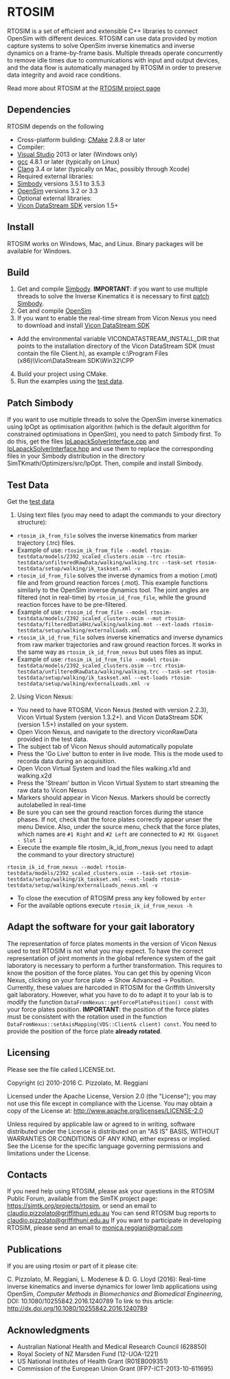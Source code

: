 RTOSIM
======

RTOSIM is a set of efficient and extensible C++ libraries to connect
OpenSim with different devices. RTOSIM can use data provided by motion
capture systems to solve OpenSim inverse kinematics and inverse
dynamics on a frame-by-frame basis. Multiple threads operate
concurrently to remove idle times due to communications with input and
output devices, and the data flow is automatically managed by RTOSIM
in order to preserve data integrity and avoid race conditions.

Read more about RTOSIM at the [RTOSIM project page](https://simtk.org/home/rtosim)

Dependencies
------------
RTOSIM depends on the following

* Cross-platform building: [CMake](http://www.cmake.org/) 2.8.8 or later
* Compiler:
* [Visual Studio](http://www.visualstudio.com) 2013 or later (Windows only)
* [gcc](http://gcc.gnu.org/) 4.8.1 or later (typically on Linux)
* [Clang](http://clang.llvm.org/) 3.4 or later (typically on Mac, possibly through Xcode)
* Required external libraries:
* [Simbody](https://github.com/simbody/simbody/tree/Simbody-3.5.3) versions 3.5.1 to 3.5.3
* [OpenSim](https://github.com/opensim-org/opensim-core/tree/v3.2.0/OpenSim) versions 3.2 or 3.3
* Optional external libraries:
* [Vicon DataStream SDK](http://www.vicon.com/downloads) version 1.5+


Install
-------

RTOSIM works on Windows, Mac, and Linux. Binary packages will be
available for Windows.

Build
-----

1. Get and compile
[Simbody](https://github.com/simbody/simbody/tree/Simbody-3.5.3). **IMPORTANT**:
if you want to use multiple threads to solve the Inverse Kinematics it
is necessary to first [patch Simbody](#patch-simbody).
2. Get and compile
   [OpenSim](https://github.com/opensim-org/opensim-core/tree/v3.2.0/OpenSim)
3. If you want to enable the real-time stream from Vicon Nexus you
   need to download and install [Vicon DataStream
   SDK](http://www.vicon.com/downloads)
* Add the environmental variable VICONDATASTREAM\_INSTALL\_DIR that points to the installation directory of the Vicon DataStream SDK (must contain the file Client.h), as example
c:\Program Files (x86)\Vicon\DataStream SDK\Win32\CPP
4. Build your project using CMake.
5. Run the examples using the [test data](#test-data).

Patch Simbody
-------------

If you want to use multiple threads to solve the OpenSim inverse
kinematics using IpOpt as optimisation algorithm (which is the default
algorithm for constrained optimisations in OpenSim), you need to patch
Simbody first. To do this, get the files
[IpLapackSolverInterface.cpp](https://github.com/cpizzolato/simbody/blob/fix-ipopt-issue175/SimTKmath/Optimizers/src/IpOpt/IpLapackSolverInterface.cpp)
and
[IpLapackSolverInterface.hpp](https://github.com/cpizzolato/simbody/blob/fix-ipopt-issue175/SimTKmath/Optimizers/src/IpOpt/IpLapackSolverInterface.hpp)
and use them to replace the corresponding files in your Simbody
distribution in the directory SimTKmath/Optimizers/src/IpOpt. Then,
compile and install Simbody.

Test Data
---------

Get the [test
data](https://drive.google.com/open?id=0BzMAK5L0QV2PUXk4SW9qcV9jSVU)

1. Using text files (you may need to adapt the commands to your
   directory structure):
* `rtosim_ik_from_file` solves the inverse kinematics from marker
  trajectory (.trc) files.
* Example of use: `rtosim_ik_from_file --model
  rtosim-testdata/models/2392_scaled_clusters.osim --trc
  rtosim-testdata/unfilteredRawData/walking/walking.trc --task-set
  rtosim-testdata/setup/walking/ik_taskset.xml -v`
* `rtosim_id_from_file` solves the inverse dynamics from a motion
(.mot) file and from ground reaction forces (.mot). This example
functions similarly to the OpenSim inverse dynamics tool.  The joint
angles are filtered (not in real-time) by `rtosim_id_from_file`, while
the ground reaction forces have to be pre-filtered.
* Example of use: `rtosim_id_from_file --model
  rtosim-testdata/models/2392_scaled_clusters.osim --mot
  rtosim-testdata/filteredData8Hz/walking/walking.mot --ext-loads
  rtosim-testdata/setup/walking/externalLoads.xml`
* `rtosim_ik_id_from_file` solves inverse kinematics and inverse
  dynamics from raw marker trajectories and raw ground reaction
  forces. It works in the same way as `rtosim_ik_id_from_nexus` but
  uses files as input.
* Example of use: `rtosim_ik_id_from_file --model
  rtosim-testdata/models/2392_scaled_clusters.osim --trc
  rtosim-testdata/unfilteredRawData/walking/walking.trc --task-set
  rtosim-testdata/setup/walking/ik_taskset.xml --ext-loads
  rtosim-testdata/setup/walking/externalLoads.xml -v`

2. Using Vicon Nexus:
* You need to have RTOSIM, Vicon Nexus (tested with version 2.2.3),
  Vicon Virtual System (version 1.3.2+). and Vicon DataStream SDK
  (version 1.5+) installed on your system.
* Open Vicon Nexus, and navigate to the directory viconRawData
  provided in the test data.
* The subject tab of Vicon Nexus should automatically populate
* Press the 'Go Live' button to enter in live mode. This is the mode
  used to recorda data during an acquisition.
* Open Vicon Virtual System and load the files walking.x1d and
  walking.x2d
* Press the 'Stream' button in Vicon Virtual System to start streaming
  the raw data to Vicon Nexus
* Markers should appear in Vicon Nexus. Markers should be correctly
  autolabelled in real-time
* Be sure you can see the ground reaction forces during the stance
phases. If not, check that the force plates correctly appear unser the
menu Device. Also, under the source menu, check that the force plates,
which names are `#1 Right` and `#2 Left` are connected to `#2 MX
Giganet - Slot 1`
* Execute the example file rtosim\_ik\_id\_from\_nexus (you need to
  adapt the command to your directory structure)

` rtosim_ik_id_from_nexus --model
rtosim-testdata/models/2392_scaled_clusters.osim --task-set
rtosim-testdata/setup/walking/ik_taskset.xml --ext-loads
rtosim-testdata/setup/walking/externalLoads_nexus.xml -v `

* To close the execution of RTOSIM press any key followed by `enter`
* For the available options execute `rtosim_ik_id_from_nexus -h`

Adapt the software for your gait laboratory
-------------------------------------------

The representation of force plates moments in the version of Vicon
Nexus used to test RTOSIM is not what you may expect. To have the
correct representation of joint moments in the global reference system
of the gait laboratory is necessary to perform a further
transformation. This requires to know the position of the force
plates. You can get this by opening Vicon Nexus, clicking on your
force plate -> Show Advanced -> Position. Currently, these values are
harcoded in RTOSIM for the Griffith University gait
laboratory. However, what you have to do to adapt it to your lab is to
modify the function `DataFromNexus::getForcePlatePosition() const`
with your force plates position. **IMPORTANT**: the position of the
force plates must be consistent with the rotation used in the function
`DataFromNexus::setAxisMapping(VDS::Client& client) const`. You need
to provide the position of the force plate **already rotated**.

Licensing
---------

Please see the file called LICENSE.txt.


Copyright (c) 2010-2016 C. Pizzolato, M. Reggiani

Licensed under the Apache License, Version 2.0 (the "License");
you may not use this file except in compliance with the License.
You may obtain a copy of the License at: http://www.apache.org/licenses/LICENSE-2.0

Unless required by applicable law or agreed to in writing, software
distributed under the License is distributed on an "AS IS" BASIS,
WITHOUT WARRANTIES OR CONDITIONS OF ANY KIND, either express or
implied.  See the License for the specific language governing
permissions and limitations under the License.

Contacts
--------

If you need help using RTOSIM, please ask your questions in the RTOSIM
Public Forum, available from the SimTK project page:
https://simtk.org/projects/rtosim, or send an email to
claudio.pizzolato@griffithuni.edu.au You can send RTOSIM bug reports
to claudio.pizzolato@griffithuni.edu.au If you want to participate in
developing RTOSIM, please send an email to monica.reggiani@gmail.com

Publications
------------

If you are using rtosim or part of it please cite:

C. Pizzolato, M. Reggiani, L. Modenese & D. G. Lloyd (2016): Real-time
inverse kinematics and inverse dynamics for lower limb applications
using OpenSim, _Computer Methods in Biomechanics and Biomedical
Engineering_, DOI: 10.1080/10255842.2016.1240789 To link to this
article: http://dx.doi.org/10.1080/10255842.2016.1240789

Acknowledgments
---------------
* Australian National Health and Medical Research Council (628850)
* Royal Society of NZ Marsden Fund (12-UOA-1221)
* US National Institutes of Health Grant (R01EB009351)
* Commission of the European Union Grant (IFP7-ICT-2013-10-611695)
